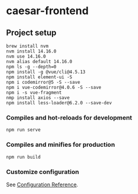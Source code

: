 # caesar-frontend

## Project setup
```
brew install nvm
nvm install 14.16.0
nvm use 14.16.0
nvm alias default 14.16.0
npm ls -g --depth=0
npm install -g @vue/cli@4.5.13
npm install element-ui -S
npm i codemirror@5 -S --save
npm i vue-codemirror@4.0.6 -S --save
npm i -s vue-fragment
nmp install axios --save
npm install less-loader@6.2.0 --save-dev
```

### Compiles and hot-reloads for development
```
npm run serve
```

### Compiles and minifies for production
```
npm run build
```

### Customize configuration
See [Configuration Reference](https://cli.vuejs.org/config/).
